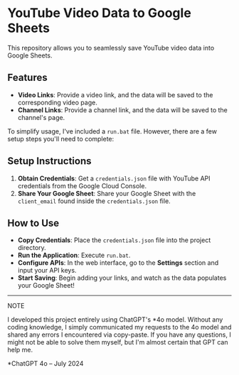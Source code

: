 # YouTube Video Data to Google Sheets

This repository allows you to seamlessly save YouTube video data into Google Sheets.

## Features

- **Video Links**: Provide a video link, and the data will be saved to the corresponding video page.
- **Channel Links**: Provide a channel link, and the data will be saved to the channel's page.

To simplify usage, I've included a `run.bat` file. However, there are a few setup steps you'll need to complete:

## Setup Instructions

1. **Obtain Credentials**: Get a `credentials.json` file with YouTube API credentials from the Google Cloud Console.
2. **Share Your Google Sheet**: Share your Google Sheet with the `client_email` found inside the `credentials.json` file.

## How to Use

- **Copy Credentials**: Place the `credentials.json` file into the project directory.
- **Run the Application**: Execute `run.bat`.
- **Configure APIs**: In the web interface, go to the **Settings** section and input your API keys.
- **Start Saving**: Begin adding your links, and watch as the data populates your Google Sheet!

---

NOTE

I developed this project entirely using ChatGPT's *4o model. Without any coding knowledge,
I simply communicated my requests to the 4o model and shared any errors I encountered via copy-paste.
If you have any questions, I might not be able to solve them myself, but I'm almost certain that GPT can help me.

  *ChatGPT 4o – July 2024

